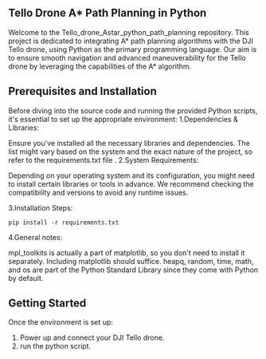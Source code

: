 ## Tello Drone A* Path Planning in Python
Welcome to the Tello_drone_Astar_python_path_planning repository. This project is dedicated to integrating A* path planning algorithms with the DJI Tello drone, using Python as the primary programming language. Our aim is to ensure smooth navigation and advanced maneuverability for the Tello drone by leveraging the capabilities of the A* algorithm.


## Prerequisites and Installation


Before diving into the source code and running the provided Python scripts, it's essential to set up the appropriate environment:
1.Dependencies & Libraries:

Ensure you've installed all the necessary libraries and dependencies. The list might vary based on the system and the exact nature of the project, so refer to the requirements.txt file .
2.System Requirements:

Depending on your operating system and its configuration, you might need to install certain libraries or tools in advance. We recommend checking the compatibility and versions to avoid any runtime issues.

3.Installation Steps: 

```
pip install -r requirements.txt
```
4.General notes:

mpl_toolkits is actually a part of matplotlib, so you don't need to install it separately. Including matplotlib should suffice.
heapq, random, time, math, and os are part of the Python Standard Library since they come with Python by default.

## Getting Started
Once the environment is set up:
1. Power up and connect your DJI Tello drone.
2. run the python script.
